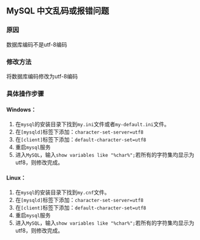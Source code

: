 ## MySQL 中文乱码或报错问题

### 原因
数据库编码不是utf-8编码

### 修改方法
将数据库编码修改为utf-8编码

### 具体操作步骤
#### Windows：
1. 在```mysql```的安装目录下找到```my.ini```文件或者```my-default.ini```文件。
2. 在```[mysqld]```标签下添加：```character-set-server=utf8```
3. 在```[client]```标签下添加：```default-character-set=utf8```
4. 重启```mysql```服务
5. 进入```MySQL```，输入```show variables like "%char%";```若所有的字符集均显示为utf8，则修改完成。

#### Linux：
1. 在```mysql```的安装目录下找到```my.cnf```文件。
2. 在```[mysqld]```标签下添加：```character-set-server=utf8```
3. 在```[client]```标签下添加：```default-character-set=utf8```
4. 重启```mysql```服务
5. 进入```MySQL```，输入```show variables like "%char%";```若所有的字符集均显示为utf8，则修改完成。